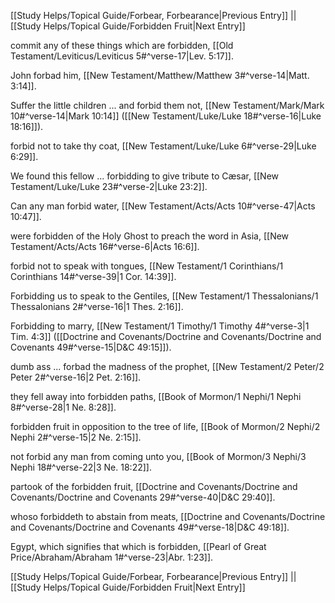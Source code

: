 [[Study Helps/Topical Guide/Forbear, Forbearance|Previous Entry]]  ||  [[Study Helps/Topical Guide/Forbidden Fruit|Next Entry]]

 commit any of these things which are forbidden, [[Old Testament/Leviticus/Leviticus 5#^verse-17|Lev. 5:17]].

 John forbad him, [[New Testament/Matthew/Matthew 3#^verse-14|Matt. 3:14]].

 Suffer the little children ... and forbid them not, [[New Testament/Mark/Mark 10#^verse-14|Mark 10:14]] ([[New Testament/Luke/Luke 18#^verse-16|Luke 18:16]]).

 forbid not to take thy coat, [[New Testament/Luke/Luke 6#^verse-29|Luke 6:29]].

 We found this fellow ... forbidding to give tribute to Cæsar, [[New Testament/Luke/Luke 23#^verse-2|Luke 23:2]].

 Can any man forbid water, [[New Testament/Acts/Acts 10#^verse-47|Acts 10:47]].

 were forbidden of the Holy Ghost to preach the word in Asia, [[New Testament/Acts/Acts 16#^verse-6|Acts 16:6]].

 forbid not to speak with tongues, [[New Testament/1 Corinthians/1 Corinthians 14#^verse-39|1 Cor. 14:39]].

 Forbidding us to speak to the Gentiles, [[New Testament/1 Thessalonians/1 Thessalonians 2#^verse-16|1 Thes. 2:16]].

 Forbidding to marry, [[New Testament/1 Timothy/1 Timothy 4#^verse-3|1 Tim. 4:3]] ([[Doctrine and Covenants/Doctrine and Covenants/Doctrine and Covenants 49#^verse-15|D&C 49:15]]).

 dumb ass ... forbad the madness of the prophet, [[New Testament/2 Peter/2 Peter 2#^verse-16|2 Pet. 2:16]].

 they fell away into forbidden paths, [[Book of Mormon/1 Nephi/1 Nephi 8#^verse-28|1 Ne. 8:28]].

 forbidden fruit in opposition to the tree of life, [[Book of Mormon/2 Nephi/2 Nephi 2#^verse-15|2 Ne. 2:15]].

 not forbid any man from coming unto you, [[Book of Mormon/3 Nephi/3 Nephi 18#^verse-22|3 Ne. 18:22]].

 partook of the forbidden fruit, [[Doctrine and Covenants/Doctrine and Covenants/Doctrine and Covenants 29#^verse-40|D&C 29:40]].

 whoso forbiddeth to abstain from meats, [[Doctrine and Covenants/Doctrine and Covenants/Doctrine and Covenants 49#^verse-18|D&C 49:18]].

 Egypt, which signifies that which is forbidden, [[Pearl of Great Price/Abraham/Abraham 1#^verse-23|Abr. 1:23]].

[[Study Helps/Topical Guide/Forbear, Forbearance|Previous Entry]]  ||  [[Study Helps/Topical Guide/Forbidden Fruit|Next Entry]]